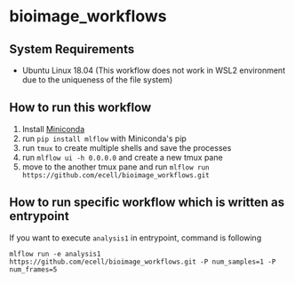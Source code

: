 # bioimage_workflows

## System Requirements

- Ubuntu Linux 18.04 (This workflow does not work in WSL2 environment due to the uniqueness of the file system)

## How to run this workflow

1. Install [Miniconda](https://docs.conda.io/en/latest/miniconda.html)
1. run `pip install mlflow` with Miniconda's pip
1. run `tmux` to create multiple shells and save the processes
1. run `mlflow ui -h 0.0.0.0` and create a new tmux pane
1. move to the another tmux pane and run `mlflow run https://github.com/ecell/bioimage_workflows.git`

## How to run specific workflow which is written as entrypoint

If you want to execute `analysis1` in entrypoint, command is following

`mlflow run -e analysis1 https://github.com/ecell/bioimage_workflows.git -P num_samples=1 -P num_frames=5`
